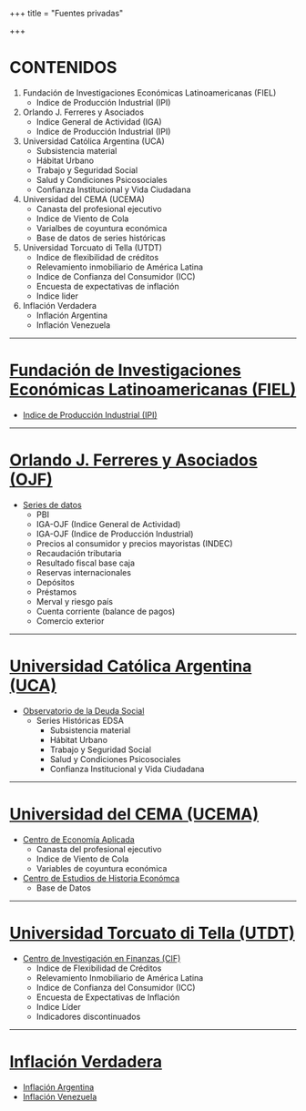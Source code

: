 +++
title = "Fuentes privadas"

+++

# CONTENIDOS
1. Fundación de Investigaciones Económicas Latinoamericanas (FIEL)
    * Indice de Producción Industrial (IPI)
2. Orlando J. Ferreres y Asociados
    * Indice General de Actividad (IGA)
    * Indice de Producción Industrial (IPI)
3. Universidad Católica Argentina (UCA)
    * Subsistencia material
    * Hábitat Urbano
    * Trabajo y Seguridad Social
    * Salud y Condiciones Psicosociales
    * Confianza Institucional y Vida Ciudadana
4. Universidad del CEMA (UCEMA)
    * Canasta del profesional ejecutivo
    * Indice de Viento de Cola
    * Varialbes de coyuntura económica
    * Base de datos de series históricas
5. Universidad Torcuato di Tella (UTDT)
    * Indice de flexibilidad de créditos
    * Relevamiento inmobiliario de América Latina
    * Indice de Confianza del Consumidor (ICC)
    * Encuesta de expectativas de inflación
    * Indice lider
6. Inflación Verdadera
    * Inflación Argentina
    * Inflación Venezuela



---
# [Fundación de Investigaciones Económicas Latinoamericanas (FIEL)](http://www.fiel.org/)
* [Indice de Producción Industrial (IPI)](http://www.fiel.org/estadisticas)


---
# [Orlando J. Ferreres y Asociados (OJF)](http://www.ojf.com/index.php?lang=es)
* [Series de datos](http://www.ojf.com/index.php?option=com_content&view=article&id=56&Itemid=21&lang=es)
    * PBI
    * IGA-OJF (Indice General de Actividad)
    * IGA-OJF (Indice de Producción Industrial)
    * Precios al consumidor y precios mayoristas (INDEC)
    * Recaudación tributaria
    * Resultado fiscal base caja
    * Reservas internacionales
    * Depósitos
    * Préstamos
    * Merval y riesgo país
    * Cuenta corriente (balance de pagos)
    * Comercio exterior


---
# [Universidad Católica Argentina (UCA)](http://www.uca.edu.ar/)
* [Observatorio de la Deuda Social](http://uca.edu.ar/es/observatorio-de-la-deuda-social-argentina)
    * Series Históricas EDSA
        * Subsistencia material
        * Hábitat Urbano
        * Trabajo y Seguridad Social
        * Salud y Condiciones Psicosociales
        * Confianza Institucional y Vida Ciudadana


---
# [Universidad del CEMA (UCEMA)](http://www.ucema.edu.ar/)
* [Centro de Economía Aplicada](https://ucema.edu.ar/cea)
    * Canasta del profesional ejecutivo
    * Indice de Viento de Cola
    * Variables de coyuntura económica
* [Centro de Estudios de Historia Económca](https://ucema.edu.ar/cehe)
    * Base de Datos


---
# [Universidad Torcuato di Tella (UTDT)](http://www.utdt.edu.ar/)
* [Centro de Investigación en Finanzas (CIF)](https://www.utdt.edu/ver_contenido.php?id_contenido=9585&id_item_menu=4973)
    * Indice de Flexibilidad de Créditos
    * Relevamiento Inmobiliario de América Latina
    * Indice de Confianza del Consumidor (ICC)
    * Encuesta de Expectativas de Inflación
    * Indice Líder
    * Indicadores discontinuados


---
# [Inflación Verdadera](http://inflacionverdadera.com/)
* [Inflación Argentina](http://www.inflacionverdadera.com/argentina/)
* [Inflación Venezuela](http://www.inflacionverdadera.com/venezuela/)